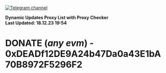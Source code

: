 [![Telegram channel](https://img.shields.io/endpoint?url=https://runkit.io/damiankrawczyk/telegram-badge/branches/master?url=https://t.me/n4z4v0d)](https://t.me/n4z4v0d) 

**Dynamic Updates Proxy List with Proxy Checker**  
**Last Updated: 18.12.23 19:54**

# DONATE (_any evm_) - 0xDEADf12DE9A24b47Da0a43E1bA70B8972F5296F2
